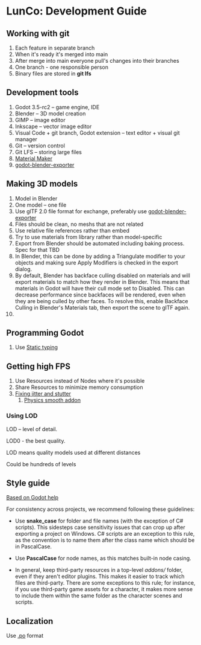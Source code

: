 # LunCo: Development Guide

## Working with git
1. Each feature in separate branch
2. When it's ready it's merged into main
3. After merge into main everyone pull's changes into their branches
4. One branch - one responsible person
5. Binary files are stored in **git lfs**
   
## Development tools
1. Godot 3.5-rc2 – game engine, IDE 
2. Blender – 3D model creation
3. GIMP – image editor
4. Inkscape – vector image editor 
5. Visual Code + git branch, Godot extension – text editor + visual git manager
6. Git – version control
7. Git LFS – storing large files
8. [Material Maker](https://github.com/RodZill4/material-maker)
9. [godot-blender-exporter](https://github.com/godotengine/godot-blender-exporter)

## Making 3D models
1. Model in Blender
2. One model – one file
3. Use glTF 2.0 file format for exchange, preferably use [godot-blender-exporter](https://github.com/godotengine/godot-blender-exporter)
4. Files should be clean, no meshs that are not related
5. Use relative file references rather than embed
6. Try to use materials from library rather than model-specific
7. Export from Blender should be automated including baking process. Spec for that TBD
8. In Blender, this can be done by adding a Triangulate modifier to your objects and making sure Apply Modifiers is checked in the export dialog.
9. By default, Blender has backface culling disabled on materials and will export materials to match how they render in Blender. This means that materials in Godot will have their cull mode set to Disabled. This can decrease performance since backfaces will be rendered, even when they are being culled by other faces. To resolve this, enable Backface Culling in Blender's Materials tab, then export the scene to glTF again.
10. 

## Programming Godot
1. Use [Static typing](https://docs.godotengine.org/en/stable/tutorials/scripting/gdscript/static_typing.html)
   

## Getting high FPS
1. Use Resources instead of Nodes where it's possible
2. Share Resources to minimize memory consumption
3. [Fixing jitter and stutter](https://docs.godotengine.org/en/stable/tutorials/rendering/jitter_stutter.html)
   1. [Physics smooth addon](https://github.com/lawnjelly/smoothing-addon)

### Using LOD
LOD – level of detail. 

LOD0 - the best quality. 

LOD means quality models used at different distances

Could be hundreds of levels

[](https://docs.godotengine.org/en/3.0/tutorials/3d/3d_performance_and_limitations.html?highlight=lod#level-of-detail-lod)

## Style guide

[Based on Godot help](https://docs.godotengine.org/en/stable/tutorials/best_practices/project_organization.html)

For consistency across projects, we recommend following these guidelines:

* Use **snake_case** for folder and file names (with the exception of C# scripts). This sidesteps case sensitivity issues that can crop up after exporting a project on Windows. C# scripts are an exception to this rule, as the convention is to name them after the class name which should be in PascalCase.

* Use **PascalCase** for node names, as this matches built-in node casing.

* In general, keep third-party resources in a top-level *addons/* folder, even if they aren't editor plugins. This makes it easier to track which files are third-party. There are some exceptions to this rule; for instance, if you use third-party game assets for a character, it makes more sense to include them within the same folder as the character scenes and scripts.

## Localization
Use [.po](https://docs.godotengine.org/en/stable/tutorials/i18n/localization_using_gettext.html#doc-localization-using-gettext) format
